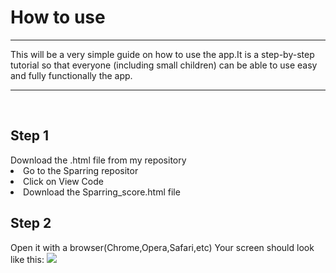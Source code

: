 <h1> How to use </h1>
<hr>

This will be a very simple guide on how to use the app.It is a step-by-step tutorial so that everyone (including small children) can be able to use easy and fully functionally the app.
<br> <hr> <br>

<h2> Step 1 </h2>
Download the .html file from my repository
<li> Go to the Sparring repositor <a href="http://imgur.com/a/YG9lV"> </a> </li>
<li> Click on View Code <a href= "http://imgur.com/a/FnzcO"> </a> </li>
<li> Download the Sparring_score.html file <a href= "http://imgur.com/a/jdYps"> </a> </li>
<h2> Step 2 </h2>
Open it with a browser(Chrome,Opera,Safari,etc)
Your screen should look like this: <a href= "http://imgur.com/tZh1f2B"> <img src = "http://i.imgur.com/tZh1f2B.png"> </a> </li>

